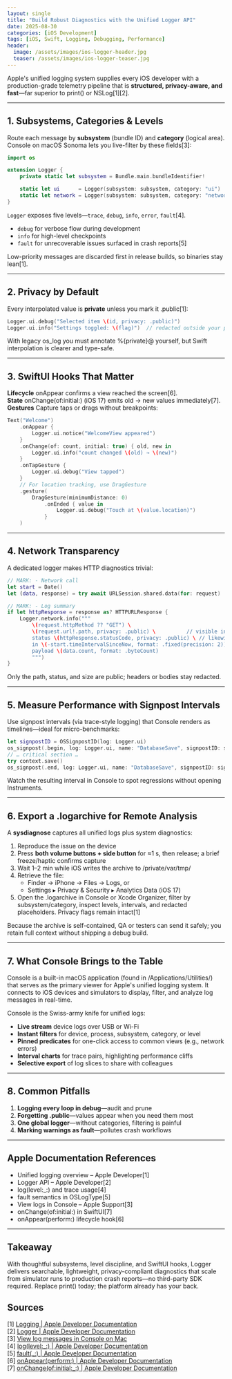 ```yaml
---
layout: single
title: "Build Robust Diagnostics with the Unified Logger API"
date: 2025-08-30
categories: [iOS Development]
tags: [iOS, Swift, Logging, Debugging, Performance]
header:
  image: /assets/images/ios-logger-header.jpg
  teaser: /assets/images/ios-logger-teaser.jpg
---
```


Apple's unified logging system supplies every iOS developer with a production-grade telemetry pipeline that is **structured, privacy-aware, and fast**—far superior to print() or NSLog[1][2].

---

## 1. Subsystems, Categories & Levels

Route each message by **subsystem** (bundle ID) and **category** (logical area). Console on macOS Sonoma lets you live-filter by these fields[3]:

```swift
import os

extension Logger {
    private static let subsystem = Bundle.main.bundleIdentifier!

    static let ui      = Logger(subsystem: subsystem, category: "ui")
    static let network = Logger(subsystem: subsystem, category: "network")
}
```

`Logger` exposes five levels—`trace`, `debug`, `info`, `error`, `fault`[4].

- `debug` for verbose flow during development
- `info` for high-level checkpoints
- `fault` for unrecoverable issues surfaced in crash reports[5]

Low-priority messages are discarded first in release builds, so binaries stay lean[1].

---

## 2. Privacy by Default

Every interpolated value is **private** unless you mark it .public[1]:

```swift
Logger.ui.debug("Selected item \(id, privacy: .public)")
Logger.ui.info("Settings toggled: \(flag)")  // redacted outside your process
```

With legacy os_log you must annotate %{private}@ yourself, but Swift interpolation is clearer and type-safe.

---

## 3. SwiftUI Hooks That Matter

**Lifecycle** onAppear confirms a view reached the screen[6].  
**State** onChange(of:initial:) (iOS 17) emits old → new values immediately[7].  
**Gestures** Capture taps or drags without breakpoints:

```swift
Text("Welcome")
    .onAppear { 
        Logger.ui.notice("WelcomeView appeared") 
    }
    .onChange(of: count, initial: true) { old, new in
        Logger.ui.info("count changed \(old) → \(new)")
    }
    .onTapGesture {
        Logger.ui.debug("View tapped")
    }
    // For location tracking, use DragGesture
    .gesture(
        DragGesture(minimumDistance: 0)
            .onEnded { value in
                Logger.ui.debug("Touch at \(value.location)")
            }
    )
```

---

## 4. Network Transparency

A dedicated logger makes HTTP diagnostics trivial:

```swift
// MARK: - Network call
let start = Date()
let (data, response) = try await URLSession.shared.data(for: request)

// MARK: - Log summary
if let httpResponse = response as? HTTPURLResponse {
    Logger.network.info("""
        \(request.httpMethod ?? "GET") \
        \(request.url!.path, privacy: .public) \          // visible in shared logs
        status \(httpResponse.statusCode, privacy: .public) \ // likewise
        in \(-start.timeIntervalSinceNow, format: .fixed(precision: 2)) s \
        payload \(data.count, format: .byteCount)
        """)
}
```

Only the path, status, and size are public; headers or bodies stay redacted.

---

## 5. Measure Performance with Signpost Intervals

Use signpost intervals (via trace-style logging) that Console renders as timelines—ideal for micro-benchmarks:

```swift
let signpostID = OSSignpostID(log: Logger.ui)
os_signpost(.begin, log: Logger.ui, name: "DatabaseSave", signpostID: signpostID)
// … critical section …
try context.save()
os_signpost(.end, log: Logger.ui, name: "DatabaseSave", signpostID: signpostID)
```

Watch the resulting interval in Console to spot regressions without opening Instruments.

---

## 6. Export a .logarchive for Remote Analysis

A **sysdiagnose** captures all unified logs plus system diagnostics:

1. Reproduce the issue on the device
2. Press **both volume buttons + side button** for ≈1 s, then release; a brief freeze/haptic confirms capture
3. Wait 1–2 min while iOS writes the archive to /private/var/tmp/
4. Retrieve the file:
   - Finder → iPhone → Files → Logs, or
   - Settings ▸ Privacy & Security ▸ Analytics Data (iOS 17)
5. Open the .logarchive in Console or Xcode Organizer, filter by subsystem/category, inspect levels, intervals, and redacted placeholders. Privacy flags remain intact[1]

Because the archive is self-contained, QA or testers can send it safely; you retain full context without shipping a debug build.

---

## 7. What Console Brings to the Table

Console is a built-in macOS application (found in /Applications/Utilities/) that serves as the primary viewer for Apple's unified logging system. It connects to iOS devices and simulators to display, filter, and analyze log messages in real-time.

Console is the Swiss-army knife for unified logs:

- **Live stream** device logs over USB or Wi-Fi
- **Instant filters** for device, process, subsystem, category, or level
- **Pinned predicates** for one-click access to common views (e.g., network errors)
- **Interval charts** for trace pairs, highlighting performance cliffs
- **Selective export** of log slices to share with colleagues

---

## 8. Common Pitfalls

1. **Logging every loop in debug**—audit and prune
2. **Forgetting .public**—values appear <private> when you need them most
3. **One global logger**—without categories, filtering is painful
4. **Marking warnings as fault**—pollutes crash workflows

---

## Apple Documentation References

- Unified logging overview – Apple Developer[1]
- Logger API – Apple Developer[2]
- log(level:_:) and trace usage[4]
- fault semantics in OSLogType[5]
- View logs in Console – Apple Support[3]
- onChange(of:initial:) in SwiftUI[7]
- onAppear(perform:) lifecycle hook[6]

---

## Takeaway

With thoughtful subsystems, level discipline, and SwiftUI hooks, Logger delivers searchable, lightweight, privacy-compliant diagnostics that scale from simulator runs to production crash reports—no third-party SDK required. Replace print() today; the platform already has your back.

## Sources

[1] [Logging | Apple Developer Documentation](https://developer.apple.com/documentation/os/logging)  
[2] [Logger | Apple Developer Documentation](https://developer.apple.com/documentation/os/logger)  
[3] [View log messages in Console on Mac](https://support.apple.com/en-in/guide/console/cnsl1012/mac)  
[4] [log(level:_:) | Apple Developer Documentation](https://developer.apple.com/documentation/os/logger/log(level:_:))  
[5] [fault(_:) | Apple Developer Documentation](https://developer.apple.com/documentation/os/logger/fault(_:))  
[6] [onAppear(perform:) | Apple Developer Documentation](https://developer.apple.com/documentation/swiftui/view/onappear(perform:))  
[7] [onChange(of:initial:_:) | Apple Developer Documentation](https://developer.apple.com/documentation/SwiftUI/View/onChange(of:initial:_:)-4psgg)